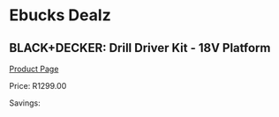 
# Ebucks Dealz
## BLACK+DECKER: Drill Driver Kit - 18V Platform
[Product Page](https://www.ebucks.com/web/shop/productSelected.do?prodId=688351143&catId=717324798)

Price: R1299.00

Savings: 


	